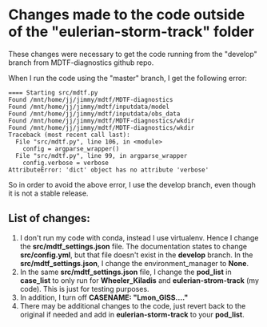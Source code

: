 # Changes made to the code outside of the "eulerian-storm-track" folder

These changes were necessary to get the code running from the "develop" branch from MDTF-diagnostics github repo.

When I run the code using the "master" branch, I get the following error:



    ==== Starting src/mdtf.py
    Found /mnt/home/jj/jimmy/mdtf/MDTF-diagnostics
    Found /mnt/home/jj/jimmy/mdtf/inputdata/model
    Found /mnt/home/jj/jimmy/mdtf/inputdata/obs_data
    Found /mnt/home/jj/jimmy/mdtf/MDTF-diagnostics/wkdir
    Found /mnt/home/jj/jimmy/mdtf/MDTF-diagnostics/wkdir
    Traceback (most recent call last):
      File "src/mdtf.py", line 106, in <module>
        config = argparse_wrapper()
      File "src/mdtf.py", line 99, in argparse_wrapper
        config.verbose = verbose
    AttributeError: 'dict' object has no attribute 'verbose'


So in order to avoid the above error, I use the develop branch, even though it is not a stable release.

## List of changes:

1. I don't run my code with conda, instead I use virtualenv. Hence I change the **src/mdtf_settings.json** file. The documentation states to change **src/config.yml**, but that file doesn't exist in the **develop** branch. In the **src/mdtf_settings.json**, I change the environment_manager to **None**. 
2. In the same **src/mdtf_settings.json** file, I change the **pod_list** in **case_list** to only run for **Wheeler_Kiladis** and **eulerian-strom-track** (my code). This is just for testing purposes.
3. In addition, I turn off **CASENAME: "Lmon_GISS...."**
4. There may be additional changes to the code, just revert back to the original if needed and add in **eulerian-storm-track** to your **pod_list**.


